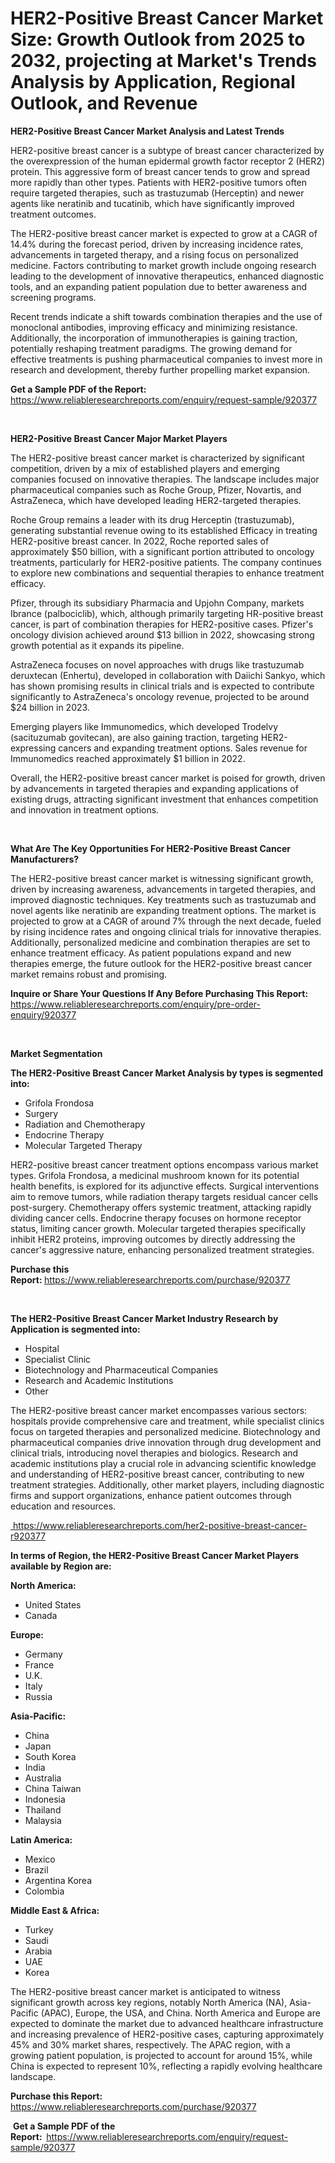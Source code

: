 <p><h1>HER2-Positive Breast Cancer Market Size: Growth Outlook from 2025 to 2032, projecting at Market's Trends Analysis by Application, Regional Outlook, and Revenue</h1></p><p><strong>HER2-Positive Breast Cancer Market Analysis and Latest Trends</strong></p>
<p><p>HER2-positive breast cancer is a subtype of breast cancer characterized by the overexpression of the human epidermal growth factor receptor 2 (HER2) protein. This aggressive form of breast cancer tends to grow and spread more rapidly than other types. Patients with HER2-positive tumors often require targeted therapies, such as trastuzumab (Herceptin) and newer agents like neratinib and tucatinib, which have significantly improved treatment outcomes.</p><p>The HER2-positive breast cancer market is expected to grow at a CAGR of 14.4% during the forecast period, driven by increasing incidence rates, advancements in targeted therapy, and a rising focus on personalized medicine. Factors contributing to market growth include ongoing research leading to the development of innovative therapeutics, enhanced diagnostic tools, and an expanding patient population due to better awareness and screening programs.</p><p>Recent trends indicate a shift towards combination therapies and the use of monoclonal antibodies, improving efficacy and minimizing resistance. Additionally, the incorporation of immunotherapies is gaining traction, potentially reshaping treatment paradigms. The growing demand for effective treatments is pushing pharmaceutical companies to invest more in research and development, thereby further propelling market expansion.</p></p>
<p><strong>Get a Sample PDF of the Report:&nbsp;</strong> <a href="https://www.reliableresearchreports.com/enquiry/request-sample/920377?utm_campaign=3600&utm_medium=2&utm_source=Github&utm_content=ia&utm_term=13042025&utm_id=her2-positive-breast-cancer">https://www.reliableresearchreports.com/enquiry/request-sample/920377</a></p>
<p>&nbsp;</p>
<p><strong>HER2-Positive Breast Cancer Major Market Players</strong></p>
<p><p>The HER2-positive breast cancer market is characterized by significant competition, driven by a mix of established players and emerging companies focused on innovative therapies. The landscape includes major pharmaceutical companies such as Roche Group, Pfizer, Novartis, and AstraZeneca, which have developed leading HER2-targeted therapies.</p><p>Roche Group remains a leader with its drug Herceptin (trastuzumab), generating substantial revenue owing to its established Efficacy in treating HER2-positive breast cancer. In 2022, Roche reported sales of approximately $50 billion, with a significant portion attributed to oncology treatments, particularly for HER2-positive patients. The company continues to explore new combinations and sequential therapies to enhance treatment efficacy.</p><p>Pfizer, through its subsidiary Pharmacia and Upjohn Company, markets Ibrance (palbociclib), which, although primarily targeting HR-positive breast cancer, is part of combination therapies for HER2-positive cases. Pfizer's oncology division achieved around $13 billion in 2022, showcasing strong growth potential as it expands its pipeline.</p><p>AstraZeneca focuses on novel approaches with drugs like trastuzumab deruxtecan (Enhertu), developed in collaboration with Daiichi Sankyo, which has shown promising results in clinical trials and is expected to contribute significantly to AstraZeneca's oncology revenue, projected to be around $24 billion in 2023.</p><p>Emerging players like Immunomedics, which developed Trodelvy (sacituzumab govitecan), are also gaining traction, targeting HER2-expressing cancers and expanding treatment options. Sales revenue for Immunomedics reached approximately $1 billion in 2022.</p><p>Overall, the HER2-positive breast cancer market is poised for growth, driven by advancements in targeted therapies and expanding applications of existing drugs, attracting significant investment that enhances competition and innovation in treatment options.</p></p>
<p>&nbsp;</p>
<p><strong>What Are The Key Opportunities For HER2-Positive Breast Cancer Manufacturers?</strong></p>
<p><p>The HER2-positive breast cancer market is witnessing significant growth, driven by increasing awareness, advancements in targeted therapies, and improved diagnostic techniques. Key treatments such as trastuzumab and novel agents like neratinib are expanding treatment options. The market is projected to grow at a CAGR of around 7% through the next decade, fueled by rising incidence rates and ongoing clinical trials for innovative therapies. Additionally, personalized medicine and combination therapies are set to enhance treatment efficacy. As patient populations expand and new therapies emerge, the future outlook for the HER2-positive breast cancer market remains robust and promising.</p></p>
<p><strong>Inquire or Share Your Questions If Any Before Purchasing This Report:</strong> <a href="https://www.reliableresearchreports.com/enquiry/pre-order-enquiry/920377?utm_campaign=3600&utm_medium=2&utm_source=Github&utm_content=ia&utm_term=13042025&utm_id=her2-positive-breast-cancer">https://www.reliableresearchreports.com/enquiry/pre-order-enquiry/920377</a></p>
<p>&nbsp;</p>
<p><strong>Market Segmentation</strong></p>
<p><strong>The HER2-Positive Breast Cancer Market Analysis by types is segmented into:</strong></p>
<p><ul><li>Grifola Frondosa</li><li>Surgery</li><li>Radiation and Chemotherapy</li><li>Endocrine Therapy</li><li>Molecular Targeted Therapy</li></ul></p>
<p><p>HER2-positive breast cancer treatment options encompass various market types. Grifola Frondosa, a medicinal mushroom known for its potential health benefits, is explored for its adjunctive effects. Surgical interventions aim to remove tumors, while radiation therapy targets residual cancer cells post-surgery. Chemotherapy offers systemic treatment, attacking rapidly dividing cancer cells. Endocrine therapy focuses on hormone receptor status, limiting cancer growth. Molecular targeted therapies specifically inhibit HER2 proteins, improving outcomes by directly addressing the cancer's aggressive nature, enhancing personalized treatment strategies.</p></p>
<p><strong>Purchase this Report:&nbsp;</strong><a href="https://www.reliableresearchreports.com/purchase/920377?utm_campaign=3600&utm_medium=2&utm_source=Github&utm_content=ia&utm_term=13042025&utm_id=her2-positive-breast-cancer">https://www.reliableresearchreports.com/purchase/920377</a></p>
<p>&nbsp;</p>
<p><strong>The HER2-Positive Breast Cancer Market Industry Research by Application is segmented into:</strong></p>
<p><ul><li>Hospital</li><li>Specialist Clinic</li><li>Biotechnology and Pharmaceutical Companies</li><li>Research and Academic Institutions</li><li>Other</li></ul></p>
<p><p>The HER2-positive breast cancer market encompasses various sectors: hospitals provide comprehensive care and treatment, while specialist clinics focus on targeted therapies and personalized medicine. Biotechnology and pharmaceutical companies drive innovation through drug development and clinical trials, introducing novel therapies and biologics. Research and academic institutions play a crucial role in advancing scientific knowledge and understanding of HER2-positive breast cancer, contributing to new treatment strategies. Additionally, other market players, including diagnostic firms and support organizations, enhance patient outcomes through education and resources.</p></p>
<p><a href="https://www.reliableresearchreports.com/her2-positive-breast-cancer-r920377?utm_campaign=3600&utm_medium=2&utm_source=Github&utm_content=ia&utm_term=13042025&utm_id=her2-positive-breast-cancer">&nbsp;https://www.reliableresearchreports.com/her2-positive-breast-cancer-r920377</a></p>
<p><strong>In terms of Region, the HER2-Positive Breast Cancer Market Players available by Region are:</strong></p>
<p>
    <p> <strong> North America: </strong>
        <ul>
            <li>United States</li>
            <li>Canada</li>
        </ul>
        </p> 
    <p> <strong> Europe: </strong>
        <ul>
            <li>Germany</li>
            <li>France</li>
            <li>U.K.</li>
            <li>Italy</li>
            <li>Russia</li>
        </ul>
        </p> 
    <p> <strong> Asia-Pacific: </strong>
        <ul>
            <li>China</li>
            <li>Japan</li>
            <li>South Korea</li>
            <li>India</li>
            <li>Australia</li>
            <li>China Taiwan</li>
            <li>Indonesia</li>
            <li>Thailand</li>
            <li>Malaysia</li>
        </ul>
        </p> 
    <p> <strong> Latin America: </strong>
        <ul>
            <li>Mexico</li>
            <li>Brazil</li>
            <li>Argentina Korea</li>
            <li>Colombia</li>
        </ul>
        </p> 
    <p> <strong> Middle East & Africa: </strong>
        <ul>
            <li>Turkey</li>
            <li>Saudi</li>
            <li>Arabia</li>
            <li>UAE</li>
            <li>Korea</li>
        </ul>
    </p>
    </p>
<p><p>The HER2-positive breast cancer market is anticipated to witness significant growth across key regions, notably North America (NA), Asia-Pacific (APAC), Europe, the USA, and China. North America and Europe are expected to dominate the market due to advanced healthcare infrastructure and increasing prevalence of HER2-positive cases, capturing approximately 45% and 30% market shares, respectively. The APAC region, with a growing patient population, is projected to account for around 15%, while China is expected to represent 10%, reflecting a rapidly evolving healthcare landscape.</p></p>
<p><strong>Purchase this Report: </strong><a href="https://www.reliableresearchreports.com/purchase/920377?utm_campaign=3600&utm_medium=2&utm_source=Github&utm_content=ia&utm_term=13042025&utm_id=her2-positive-breast-cancer">https://www.reliableresearchreports.com/purchase/920377</a></p>
<p>&nbsp;<strong>Get a Sample PDF of the Report:&nbsp;&nbsp;</strong><a href="https://www.reliableresearchreports.com/enquiry/request-sample/920377?utm_campaign=3600&utm_medium=2&utm_source=Github&utm_content=ia&utm_term=13042025&utm_id=her2-positive-breast-cancer">https://www.reliableresearchreports.com/enquiry/request-sample/920377</a></p>
<p><strong></strong></p>
<p><p></p><p></p><p></p></p>